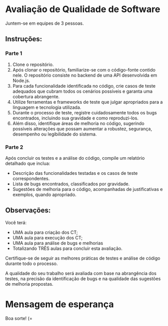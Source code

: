 # Avaliação de Qualidade de Software

Juntem-se em equipes de 3 pessoas.

## Instruções:

### Parte 1

1. Clone o repositório.
2. Após clonar o repositório, familiarize-se com o código-fonte contido nele. O repositório consiste no backend de uma API desenvolvida em Node.js.
3. Para cada funcionalidade identificada no código, crie casos de teste adequados que cubram todos os cenários possíveis e garanta uma cobertura abrangente.
4. Utilize ferramentas e frameworks de teste que julgar apropriados para a linguagem e tecnologia utilizada.
5. Durante o processo de teste, registre cuidadosamente todos os bugs encontrados, incluindo sua gravidade e como reproduzi-los.
6. Além disso, identifique áreas de melhoria no código, sugerindo possíveis alterações que possam aumentar a robustez, segurança, desempenho ou legibilidade do sistema.

### Parte 2

Após concluir os testes e a análise do código, compile um relatório detalhado que inclua:

- Descrição das funcionalidades testadas e os casos de teste correspondentes.
- Lista de bugs encontrados, classificados por gravidade.
- Sugestões de melhoria para o código, acompanhadas de justificativas e exemplos, quando apropriado.

## Observações:

Você terá:
- UMA aula para criação dos CT;
- UMA aula para execução dos CT;
- UMA aula para análise de bugs e melhorias
- Totalizando TRẼS aulas para concluir esta avaliação.

Certifique-se de seguir as melhores práticas de testes e análise de código durante todo o processo.

A qualidade do seu trabalho será avaliada com base na abrangência dos testes, na precisão da identificação de bugs e na qualidade das sugestões de melhoria propostas.

# Mensagem de esperança

Boa sorte! (=